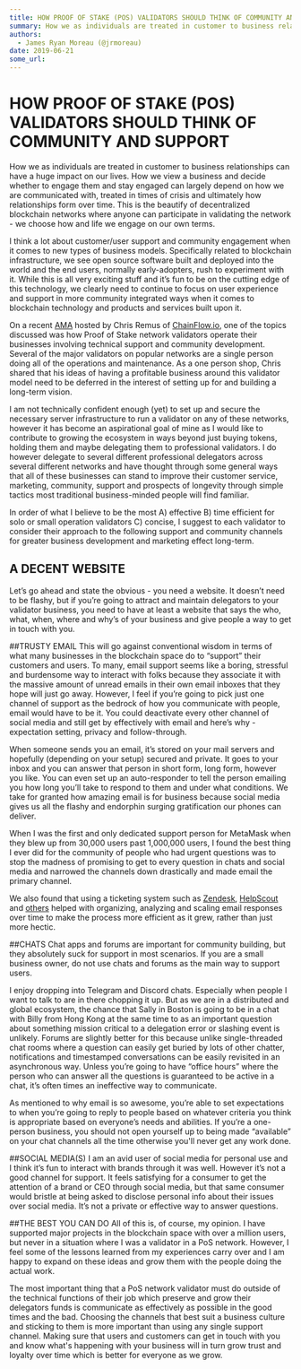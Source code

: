 ```yaml
---
title: HOW PROOF OF STAKE (POS) VALIDATORS SHOULD THINK OF COMMUNITY AND SUPPORT
summary: How we as individuals are treated in customer to business relationships can have a huge impact on our lives. How we view a business and decide whether to engage them and stay engaged can largely depend on how we are communicated with, treated in times of crisis and ultimately how relationships form over time. This is the beautify of decentralized blockchain networks where anyone can participate in validating the network - we choose how and life we engage on our own terms. I think a lot about cus
authors:
  - James Ryan Moreau (@jrmoreau)
date: 2019-06-21
some_url: 
---
```


# HOW PROOF OF STAKE (POS) VALIDATORS SHOULD THINK OF COMMUNITY AND SUPPORT


How we as individuals are treated in customer to business relationships can have a huge impact on our lives. How we view a business and decide whether to engage them and stay engaged can largely depend on how we are communicated with, treated in times of crisis and ultimately how relationships form over time. This is the beautify of decentralized blockchain networks where anyone can participate in validating the network - we choose how and life we engage on our own terms.

I think a lot about customer/user support and community engagement when it comes to new types of business models. Specifically related to blockchain infrastructure, we see open source software built and deployed into the world and the end users, normally early-adopters, rush to experiment with it. While this is all very exciting stuff and it’s fun to be on the cutting edge of this technology, we clearly need to continue to focus on user experience and support in more community integrated ways when it comes to blockchain technology and products and services built upon it.

On a recent [AMA](https://twitter.com/cjremus/status/1137058729852100609?s=20) hosted by Chris Remus of [ChainFlow.io](https://chainflow.io/,), one of the topics discussed was how Proof of Stake network validators operate their businesses involving technical support and community development. Several of the major validators on popular networks are a single person doing all of the operations and maintenance. As a one person shop, Chris shared that his ideas of having a profitable business around this validator model need to be deferred in the interest of setting up for and building a long-term vision.

I am not technically confident enough (yet) to set up and secure the necessary server infrastructure to run a validator on any of these networks, however it has become an aspirational goal of mine as I would like to contribute to growing the ecosystem in ways beyond just buying tokens, holding them and maybe delegating them to professional validators. I do however delegate to several different professional delegators across several different networks and have thought through some general ways that all of these businesses can stand to improve their customer service, marketing, community, support and prospects of longevity through simple tactics most traditional business-minded people will find familiar.

In order of what I believe to be the most A) effective B) time efficient for solo or small operation validators C) concise, I suggest to each validator to consider their approach to the following support and community channels for greater business development and marketing effect long-term. 

## A DECENT WEBSITE
Let’s go ahead and state the obvious - you need a website. It doesn’t need to be flashy, but if you’re going to attract and maintain delegators to your validator business, you need to have at least a website that says the who, what, when, where and why’s of your business and give people a way to get in touch with you. 

##TRUSTY EMAIL
This will go against conventional wisdom in terms of what many businesses in the blockchain space do to “support” their customers and users. To many, email support seems like a boring, stressful and burdensome way to interact with folks because they associate it with the massive amount of unread emails in their own email inboxes that they hope will just go away. However, I feel if you’re going to pick just one channel of support as the bedrock of how you communicate with people, email would have to be it. You could deactivate every other channel of social media and still get by effectively with email and here’s why - expectation setting, privacy and follow-through. 

When someone sends you an email, it’s stored on your mail servers and hopefully (depending on your setup) secured and private. It goes to your inbox and you can answer that person in short form, long form, however you like. You can even set up an auto-responder to tell the person emailing you how long you’ll take to respond to them and under what conditions. We take for granted how amazing email is for business because social media gives us all the flashy and endorphin surging gratification our phones can deliver.

When I was the first and only dedicated support person for MetaMask when they blew up from 30,000 users past 1,000,000 users, I found the best thing I ever did for the community of people who had urgent questions was to stop the madness of promising to get to every question in chats and social media and narrowed the channels down drastically and made email the primary channel.

We also found that using a ticketing system such as [Zendesk](https://www.zendesk.com/,), [HelpScout](https://www.helpscout.com/) and [others](https://www.pcmag.com/roundup/336831/the-best-helpdesk-software) helped with organizing, analyzing and scaling email responses over time to make the process more efficient as it grew, rather than just more hectic. 

##CHATS
Chat apps and forums are important for community building, but they absolutely suck for support in most scenarios. If you are a small business owner, do not use chats and forums as the main way to support users.

I enjoy dropping into Telegram and Discord chats. Especially when people I want to talk to are in there chopping it up. But as we are in a distributed and global ecosystem, the chance that Sally in Boston is going to be in a chat with Billy from Hong Kong at the same time to as an important question about something mission critical to a delegation error or slashing event is unlikely. Forums are slightly better for this because unlike single-threaded chat rooms where a question can easily get buried by lots of other chatter, notifications and timestamped conversations can be easily revisited in an asynchronous way. Unless you’re going to have “office hours” where the person who can answer all the questions is guaranteed to be active in a chat, it’s often times an ineffective way to communicate. 

As mentioned to why email is so awesome, you’re able to set expectations to when you’re going to reply to people based on whatever criteria you think is appropriate based on everyone’s needs and abilities. If you’re a one-person business, you should not open yourself up to being made “available” on your chat channels all the time otherwise you'll never get any work done. 

##SOCIAL MEDIA(S)
I am an avid user of social media for personal use and I think it’s fun to interact with brands through it was well. However it’s not a good channel for support. It feels satisfying for a consumer to get the attention of a brand or CEO through social media, but that same consumer would bristle at being asked to disclose personal info about their issues over social media. It’s not a private or effective way to answer questions. 

##THE BEST YOU CAN DO
All of this is, of course, my opinion. I have supported major projects in the blockchain space with over a million users, but never in a situation where I was a validator in a PoS network. However, I feel some of the lessons learned from my experiences carry over and I am happy to expand on these ideas and grow them with the people doing the actual work.

The most important thing that a PoS network validator must do outside of the technical functions of their job which preserve and grow their delegators funds is communicate as effectively as possible in the good times and the bad. Choosing the channels that best suit a business culture and sticking to them is more important than using any single support channel. Making sure that users and customers can get in touch with you and know what's happening with your business will in turn grow trust and loyalty over time which is better for everyone as we grow.
